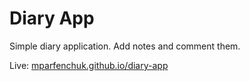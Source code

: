 # Diary App

Simple diary application. Add notes and comment them.

Live: [mparfenchuk.github.io/diary-app](https://mparfenchuk.github.io/diary-app/)
